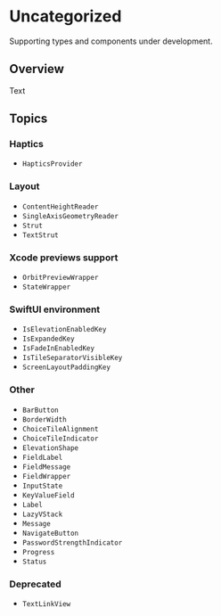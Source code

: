 # Uncategorized

Supporting types and components under development.

## Overview

<!--@START_MENU_TOKEN@-->Text<!--@END_MENU_TOKEN@-->

## Topics

### Haptics

- ``HapticsProvider``

### Layout

- ``ContentHeightReader``
- ``SingleAxisGeometryReader``
- ``Strut``
- ``TextStrut``

### Xcode previews support

- ``OrbitPreviewWrapper``
- ``StateWrapper``

### SwiftUI environment

- ``IsElevationEnabledKey``
- ``IsExpandedKey``
- ``IsFadeInEnabledKey``
- ``IsTileSeparatorVisibleKey``
- ``ScreenLayoutPaddingKey``

### Other

- ``BarButton``
- ``BorderWidth``
- ``ChoiceTileAlignment``
- ``ChoiceTileIndicator``
- ``ElevationShape``
- ``FieldLabel``
- ``FieldMessage``
- ``FieldWrapper``
- ``InputState``
- ``KeyValueField``
- ``Label``
- ``LazyVStack``
- ``Message``
- ``NavigateButton``
- ``PasswordStrengthIndicator``
- ``Progress``
- ``Status``

### Deprecated

- ``TextLinkView``
